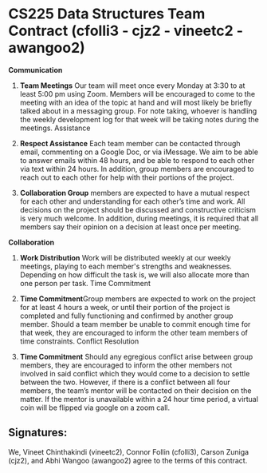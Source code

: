# CS225 Data Structures Team Contract (cfolli3 - cjz2 - vineetc2 - awangoo2)

**Communication**

1. **Team Meetings** Our team will meet once every Monday at 3:30 to at least 5:00 pm using Zoom. Members will be encouraged to come to the meeting with an idea of the topic at hand and will most likely be briefly talked about in a messaging group. For note taking, whoever is handling the weekly development log for that week will be taking notes during the meetings. Assistance

2. **Respect Assistance** Each team member can be contacted through email, commenting on a Google Doc, or via iMessage. We aim to be able to answer emails within 48 hours, and be able to respond to each other via text within 24 hours. In addition, group members are encouraged to reach out to each other for help with their portions of the project. 

3. **Collaboration Group** members are expected to have a mutual respect for each other and understanding for each other’s time and work. All decisions on the project should be discussed and constructive criticism is very much welcome. In addition, during meetings, it is required that all members say their opinion on a decision at least once per meeting. 

**Collaboration**

1. **Work Distribution** Work will be distributed weekly at our weekly meetings, playing to each member's strengths and weaknesses. Depending on how difficult the task is, we will also allocate more than one person per task. Time Commitment

2. **Time Commitment**Group members are expected to work on the project for at least 4 hours a week, or until their portion of the project is completed and fully functioning and confirmed by another group member. Should a team member be unable to commit enough time for that week, they are encouraged to inform the other team members of time constraints. Conflict Resolution

3. **Time Commitment** Should any egregious conflict arise between group members, they are encouraged to inform the other members not involved in said conflict which they would come to a decision to settle between the two. However, if there is a conflict between all four members, the team’s mentor will be contacted on their decision on the matter. If the mentor is unavailable within a 24 hour time period, a virtual coin will be flipped via google on a zoom call.

## Signatures:

We, Vineet Chinthakindi (vineetc2), Connor Follin (cfolli3), Carson Zuniga (cjz2), and Abhi Wangoo (awangoo2) agree to the terms of this contract.
